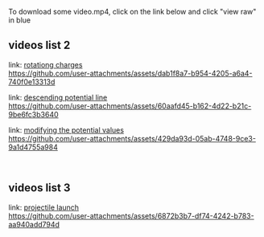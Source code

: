 To download some video.mp4, click on the link below and click "view raw" in blue

## videos list 2

link: [rotationg charges](https://github.com/physerikc/computational-physics-II/blob/main/videos%20list2/rotating%20charges.mp4)
<br/>
https://github.com/user-attachments/assets/dab1f8a7-b954-4205-a6a4-740f0e13313d

link: [descending potential line](https://github.com/physerikc/computational-physics-II/blob/main/videos%20list2/descending%20potential%20line.mp4)
<br/>
https://github.com/user-attachments/assets/60aafd45-b162-4d22-b21c-9be6fc3b3640

link: [modifying the potential values](https://github.com/physerikc/computational-physics-II/blob/main/videos%20list2/modifying%20the%20potential.mp4)
<br/>
https://github.com/user-attachments/assets/429da93d-05ab-4748-9ce3-9a1d4755a984

<br/>

## videos list 3

link: [projectile launch](https://github.com/physerikc/computational-physics-II/tree/main/videos%20list3)
<br/>
https://github.com/user-attachments/assets/6872b3b7-df74-4242-b783-aa940add794d
















